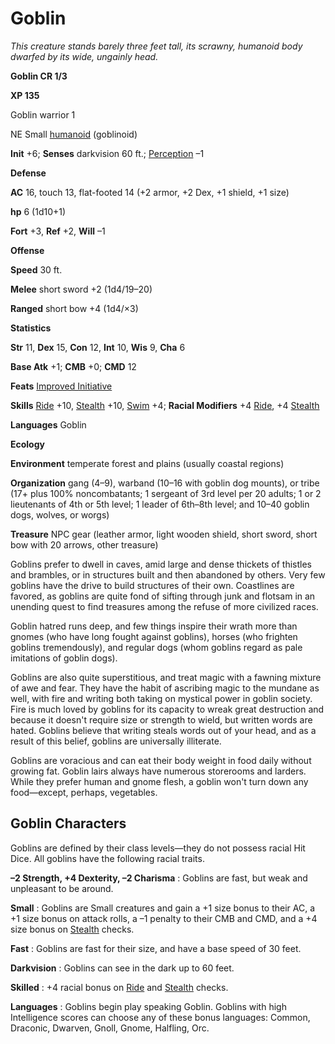 # Goblin

_This creature stands barely three feet tall, its scrawny, humanoid body dwarfed by its wide, ungainly head._

**Goblin CR 1/3**

**XP 135**

Goblin warrior 1

NE Small [humanoid](creatureTypes#_humanoid) (goblinoid)

**Init** +6; **Senses** darkvision 60 ft.; [Perception](../skills/perception#_perception) –1

**Defense**

**AC** 16, touch 13, flat-footed 14 (+2 armor, +2 Dex, +1 shield, +1 size)

**hp** 6 (1d10+1)

**Fort** +3, **Ref** +2, **Will** –1

**Offense**

**Speed** 30 ft.

**Melee** short sword +2 (1d4/19–20)

**Ranged** short bow +4 (1d4/×3)

**Statistics**

**Str** 11, **Dex** 15, **Con** 12, **Int** 10, **Wis** 9, **Cha** 6

**Base Atk** +1; **CMB** +0; **CMD** 12

**Feats** [Improved Initiative](../feats#_improved-initiative)

**Skills** [Ride](../skills/ride#_ride) +10, [Stealth](../skills/stealth#_stealth) +10, [Swim](../skills/swim#_swim) +4; **Racial Modifiers** +4 [Ride](../skills/ride#_ride), +4 [Stealth](../skills/stealth#_stealth)

**Languages** Goblin

**Ecology**

**Environment** temperate forest and plains (usually coastal regions)

**Organization** gang (4–9), warband (10–16 with goblin dog mounts), or tribe (17+ plus 100% noncombatants; 1 sergeant of 3rd level per 20 adults; 1 or 2 lieutenants of 4th or 5th level; 1 leader of 6th–8th level; and 10–40 goblin dogs, wolves, or worgs)

**Treasure** NPC gear (leather armor, light wooden shield, short sword, short bow with 20 arrows, other treasure)

Goblins prefer to dwell in caves, amid large and dense thickets of thistles and brambles, or in structures built and then abandoned by others. Very few goblins have the drive to build structures of their own. Coastlines are favored, as goblins are quite fond of sifting through junk and flotsam in an unending quest to find treasures among the refuse of more civilized races.

Goblin hatred runs deep, and few things inspire their wrath more than gnomes (who have long fought against goblins), horses (who frighten goblins tremendously), and regular dogs (whom goblins regard as pale imitations of goblin dogs).

Goblins are also quite superstitious, and treat magic with a fawning mixture of awe and fear. They have the habit of ascribing magic to the mundane as well, with fire and writing both taking on mystical power in goblin society. Fire is much loved by goblins for its capacity to wreak great destruction and because it doesn't require size or strength to wield, but written words are hated. Goblins believe that writing steals words out of your head, and as a result of this belief, goblins are universally illiterate.

Goblins are voracious and can eat their body weight in food daily without growing fat. Goblin lairs always have numerous storerooms and larders. While they prefer human and gnome flesh, a goblin won't turn down any food—except, perhaps, vegetables.

## Goblin Characters

Goblins are defined by their class levels—they do not possess racial Hit Dice. All goblins have the following racial traits.

**–2 Strength, +4 Dexterity, –2 Charisma** : Goblins are fast, but weak and unpleasant to be around.

**Small** : Goblins are Small creatures and gain a +1 size bonus to their AC, a +1 size bonus on attack rolls, a –1 penalty to their CMB and CMD, and a +4 size bonus on [Stealth](../skills/stealth#_stealth) checks.

**Fast** : Goblins are fast for their size, and have a base speed of 30 feet.

**Darkvision** : Goblins can see in the dark up to 60 feet.

**Skilled** : +4 racial bonus on [Ride](../skills/ride#_ride) and [Stealth](../skills/stealth#_stealth) checks.

**Languages** : Goblins begin play speaking Goblin. Goblins with high Intelligence scores can choose any of these bonus languages: Common, Draconic, Dwarven, Gnoll, Gnome, Halfling, Orc.

